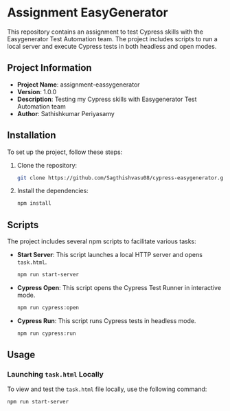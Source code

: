 # Assignment EasyGenerator

This repository contains an assignment to test Cypress skills with the Easygenerator Test Automation team. The project includes scripts to run a local server and execute Cypress tests in both headless and open modes.

## Project Information

- **Project Name**: assignment-eassygenerator
- **Version**: 1.0.0
- **Description**: Testing my Cypress skills with Easygenerator Test Automation team
- **Author**: Sathishkumar Periyasamy


## Installation

To set up the project, follow these steps:

1. Clone the repository:
    ```bash
    git clone https://github.com/Sagthishvasu08/cypress-easygenerator.git
    ```

2. Install the dependencies:
    ```bash
    npm install
    ```

## Scripts

The project includes several npm scripts to facilitate various tasks:

- **Start Server**: This script launches a local HTTP server and opens `task.html`.
    ```bash
    npm run start-server
    ```

- **Cypress Open**: This script opens the Cypress Test Runner in interactive mode.
    ```bash
    npm run cypress:open
    ```

- **Cypress Run**: This script runs Cypress tests in headless mode.
    ```bash
    npm run cypress:run
    ```

## Usage

### Launching `task.html` Locally

To view and test the `task.html` file locally, use the following command:
```bash
npm run start-server

